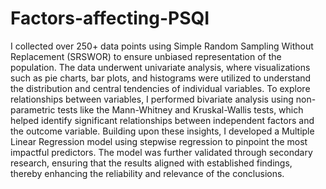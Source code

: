 # Factors-affecting-PSQI
 I collected over 250+ data points using Simple Random Sampling Without Replacement (SRSWOR) to ensure unbiased representation of the population. The data underwent univariate analysis, where visualizations such as pie charts, bar plots, and histograms were utilized to understand the distribution and central tendencies of individual variables. To explore relationships between variables, I performed bivariate analysis using non-parametric tests like the Mann-Whitney and Kruskal-Wallis tests, which helped identify significant relationships between independent factors and the outcome variable. Building upon these insights, I developed a Multiple Linear Regression model using stepwise regression to pinpoint the most impactful predictors. The model was further validated through secondary research, ensuring that the results aligned with established findings, thereby enhancing the reliability and relevance of the conclusions.
